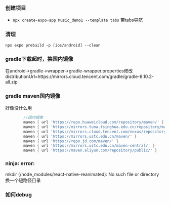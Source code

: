 ### 创建项目
- `npx create-expo-app Music_demo1 --template tabs` 带tabs导航

### 清理
`npx expo prebuild -p [ios/android] --clean`

### gradle下载超时，换国内镜像
在android->gradle->wrapper->gradle-wrapper.properties修改distributionUrl=https\://mirrors.cloud.tencent.com/gradle/gradle-8.10.2-all.zip

### gradle maven国内镜像
好像没什么用
```gradle
        //国内镜像
        maven { url 'https://repo.huaweicloud.com/repository/maven/' }
        maven { url 'https://mirrors.tuna.tsinghua.edu.cn/repository/maven/' }
        maven { url 'https://mirrors.cloud.tencent.com/nexus/repository/maven-public/' }
        maven { url 'https://mirrors.ustc.edu.cn/maven/' }
        maven { url 'https://repo.jd.com/maven/' }
        maven { url 'https://mirrors.ustc.edu.cn/maven-central/' }
        maven { url 'https://maven.aliyun.com/repository/public/' }
```

### ninja: error: 
mkdir (/node_modules/react-native-reanimated): No such file or directory  
换一个短路径目录

### 如何debug